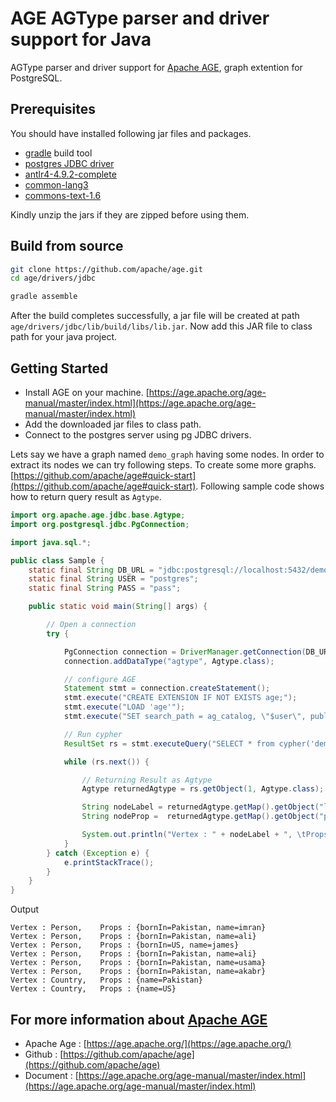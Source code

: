 # **AGE AGType parser and driver support for Java**

AGType parser and driver support for [Apache AGE](https://age.apache.org/), graph extention for PostgreSQL.

## Prerequisites

You should have installed following jar files and packages.

- [gradle](https://gradle.org/install/) build tool
- [postgres JDBC driver](https://jdbc.postgresql.org/download/)
- [antlr4-4.9.2-complete](https://repo1.maven.org/maven2/org/antlr/antlr4/4.9.2/)
- [common-lang3](http://www.java2s.com/Code/Jar/c/Downloadcommonlang3jar.htm)
- [commons-text-1.6](http://www.java2s.com/ref/jar/download-commonstext16jar-file.html)

Kindly unzip the jars if they are zipped before using them.

## Build from source

```bash
git clone https://github.com/apache/age.git
cd age/drivers/jdbc

gradle assemble
```

After the build completes successfully, a jar file will be created at path `age/drivers/jdbc/lib/build/libs/lib.jar`. Now add this JAR file to class path for your java project.

## Getting Started

* Install AGE on your machine. [https://age.apache.org/age-manual/master/index.html](https://age.apache.org/age-manual/master/index.html)
* Add the downloaded jar files to class path.
* Connect to the postgres server using pg JDBC drivers. 

Lets say we have a graph named `demo_graph` having some nodes. In order to extract its nodes we can try following steps. To create some more graphs. [https://github.com/apache/age#quick-start](https://github.com/apache/age#quick-start). Following sample code shows how to return query result as `Agtype`.

```java
import org.apache.age.jdbc.base.Agtype;
import org.postgresql.jdbc.PgConnection;

import java.sql.*;

public class Sample {
    static final String DB_URL = "jdbc:postgresql://localhost:5432/demo";
    static final String USER = "postgres";
    static final String PASS = "pass";

    public static void main(String[] args) {

        // Open a connection
        try {

            PgConnection connection = DriverManager.getConnection(DB_URL, USER, PASS).unwrap(PgConnection.class);
            connection.addDataType("agtype", Agtype.class);

            // configure AGE
            Statement stmt = connection.createStatement();
            stmt.execute("CREATE EXTENSION IF NOT EXISTS age;");
            stmt.execute("LOAD 'age'");
            stmt.execute("SET search_path = ag_catalog, \"$user\", public;");

            // Run cypher
            ResultSet rs = stmt.executeQuery("SELECT * from cypher('demo_graph', $$ MATCH (n) RETURN n $$) as (n agtype);");

            while (rs.next()) {

                // Returning Result as Agtype
                Agtype returnedAgtype = rs.getObject(1, Agtype.class);

                String nodeLabel = returnedAgtype.getMap().getObject("label").toString();
                String nodeProp =  returnedAgtype.getMap().getObject("properties").toString();

                System.out.println("Vertex : " + nodeLabel + ", \tProps : " + nodeProp);
            }
        } catch (Exception e) {
            e.printStackTrace();
        }
    }
}
```

Output

```
Vertex : Person, 	Props : {bornIn=Pakistan, name=imran}
Vertex : Person, 	Props : {bornIn=Pakistan, name=ali}
Vertex : Person, 	Props : {bornIn=US, name=james}
Vertex : Person, 	Props : {bornIn=Pakistan, name=ali}
Vertex : Person, 	Props : {bornIn=Pakistan, name=usama}
Vertex : Person, 	Props : {bornIn=Pakistan, name=akabr}
Vertex : Country, 	Props : {name=Pakistan}
Vertex : Country, 	Props : {name=US}
```

## For more information about [Apache AGE](https://age.apache.org/)

- Apache Age : [https://age.apache.org/](https://age.apache.org/)
- Github : [https://github.com/apache/age](https://github.com/apache/age)
- Document : [https://age.apache.org/age-manual/master/index.html](https://age.apache.org/age-manual/master/index.html)
